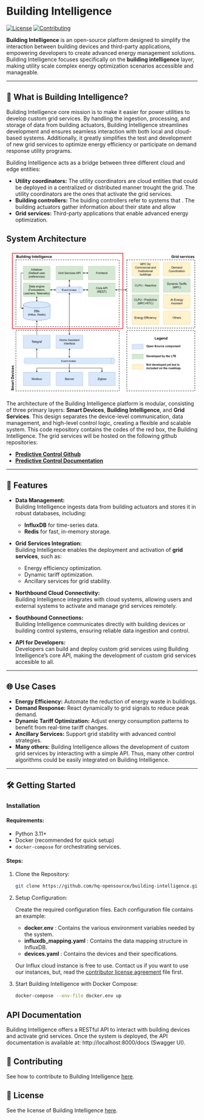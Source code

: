 # Building Intelligence

[![License](https://img.shields.io/badge/License-LiLiQ_P-blue.svg)](LICENSE.md)
[![Contributing](https://img.shields.io/badge/Contributing-Guidelines-green.svg)](CONTRIBUTING.md)

**Building Intelligence** is an open-source platform designed to simplify the interaction between building devices and third-party applications, empowering developers to create advanced energy management solutions. Building Intelligence focuses specifically on the **building intelligence** layer, making utility scale complex energy optimization scenarios accessible and manageable.  

---

## 🌟 **What is Building Intelligence?**

Building Intelligence core mission is to make it easier for power utilities to develop custom grid services. By handling the ingestion, processing, and storage of data from building actuators, Building Intelligence streamlines development and ensures seamless interaction with both local and cloud-based systems.
Additionally, it greatly simplifies the test and development of new grid services to optimize energy efficiency or participate on demand response utility programs. 

Building Intelligence acts as a bridge between three different cloud and edge entities:
- **Utility coordinators:** The utility coordinators are cloud entities that could be deployed in a centralized or distributed manner trought the grid. The utility coordinators are the ones that activate the grid services. 
- **Building controllers:** The buiding controllers refer to systems that . The building actuators gather information about their state and allow 
- **Grid services:** Third-party applications that enable advanced energy optimization.

## System Architecture
![Building Intelligence Diagram](docs/docusaurus/static/img/hems.png)

The architecture of the Building Intelligence platform is modular, consisting of three primary layers: **Smart Devices**, **Building Intelligence**, and **Grid Services**. This design separates the device-level communication, data management, and high-level control logic, creating a flexible and scalable system. This code repository contains the codes of the red box, the Building Intelligence. The grid services will be hosted on the following github repositories: 
- [**Predictive Control Github**](https://github.com/hq-opensource/predictive-control) 
- [**Predictive Control Documentation**](https://hq-opensource.github.io/predictive-control/) 

---

## 🚀 **Features**

- **Data Management:**  
  Building Intelligence ingests data from building actuators and stores it in robust databases, including:  
  - **InfluxDB** for time-series data.  
  - **Redis** for fast, in-memory storage.  

- **Grid Services Integration:**  
  Building Intelligence enables the deployment and activation of **grid services**, such as:  
  - Energy efficiency optimization.  
  - Dynamic tariff optimization.  
  - Ancillary services for grid stability.  

- **Northbound Cloud Connectivity:**  
  Building Intelligence integrates with cloud systems, allowing users and external systems to activate and manage grid services remotely.

- **Southbound Connections:**  
  Building Intelligence communicates directly with building devices or building control systems, ensuring reliable data ingestion and control.  

- **API for Developers:**  
  Developers can build and deploy custom grid services using Building Intelligence’s core API, making the development of custom grid services accesible to all.


---

## 🌐 **Use Cases**

- **Energy Efficiency:** Automate the reduction of energy waste in buildings.  
- **Demand Response:** React dynamically to grid signals to reduce peak demand.  
- **Dynamic Tariff Optimization:** Adjust energy consumption patterns to benefit from real-time tariff changes.  
- **Ancillary Services:** Support grid stability with advanced control strategies.  
- **Many others:** Building Intelligence allows the development of custom grid services by interacting with a simple API. Thus, many other control algorithms could be easily integrated on Building Intelligence. 
---

## 🛠️ **Getting Started**

### **Installation**

#### Requirements:
- Python 3.11+
- Docker (recommended for quick setup)
- `docker-compose` for orchestrating services.

#### Steps:
1. Clone the Repository:
   ```bash
   git clone https://github.com/hq-opensource/building-intelligence.git
   ```

2. Setup Configuration:

    Create the required configuration files. Each configuration file contains an example:
    - **docker.env** : Contains the various environment variables needed by the system.
    - **influxdb_mapping.yaml** : Contains the data mapping structure in InfluxDB.
    - **devices.yaml** : Contains the devices and their specifications.

    Our Influx cloud instance is free to use. Contact us if you want to use our instances, but, read the [contributor license agreement](CONTRIBUTOR_LICENSE_AGREEMENT.md) file first. 

3. Start Building Intelligence with Docker Compose:
    ```bash
    docker-compose --env-file docker.env up
    ```

## API Documentation
Building Intelligence offers a RESTful API to interact with building devices and activate grid services. Once the system is deployed, the API documentation is available at:
http://localhost:8000/docs (Swagger UI).

## 📖 Contributing
See how to contribute to Building Intelligence [here](CONTRIBUTING.md).

## 📜 License
See the license of Building Intelligence [here](LICENSE.md).

